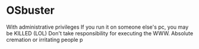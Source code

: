 # OSbuster
With administrative privileges
If you run it on someone else's pc, you may be KILLED (LOL)
Don't take responsibility for executing the WWW.
Absolute cremation or irritating people p
